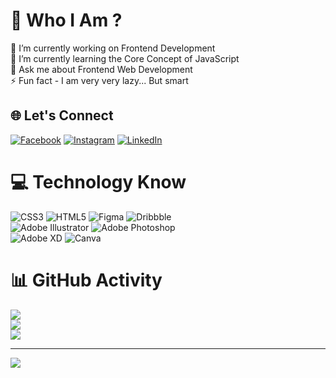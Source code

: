 # 💫 Who I Am ?
🔭 I’m currently working on Frontend Development<br>🌱 I’m currently learning the Core Concept of JavaScript<br>💬 Ask me about Frontend Web Development <br>⚡ Fun fact - I am very very lazy... But smart


## 🌐 Let's Connect
[![Facebook](https://img.shields.io/badge/Facebook-%231877F2.svg?logo=Facebook&logoColor=white)](https://facebook.com/fb.mehedihasan.offc) [![Instagram](https://img.shields.io/badge/Instagram-%23E4405F.svg?logo=Instagram&logoColor=white)](https://instagram.com/_mehedii_hasan_) [![LinkedIn](https://img.shields.io/badge/LinkedIn-%230077B5.svg?logo=linkedin&logoColor=white)](https://linkedin.com/in/mehedihasan-in) 

# 💻 Technology Know
![CSS3](https://img.shields.io/badge/css3-%231572B6.svg?style=for-the-badge&logo=css3&logoColor=white) ![HTML5](https://img.shields.io/badge/html5-%23E34F26.svg?style=for-the-badge&logo=html5&logoColor=white) ![Figma](https://img.shields.io/badge/figma-%23F24E1E.svg?style=for-the-badge&logo=figma&logoColor=white) ![Dribbble](https://img.shields.io/badge/Dribbble-EA4C89?style=for-the-badge&logo=dribbble&logoColor=white) <br> ![Adobe Illustrator](https://img.shields.io/badge/adobe%20illustrator-%23FF9A00.svg?style=for-the-badge&logo=adobe%20illustrator&logoColor=white) ![Adobe Photoshop](https://img.shields.io/badge/adobe%20photoshop-%2331A8FF.svg?style=for-the-badge&logo=adobe%20photoshop&logoColor=white) <br> ![Adobe XD](https://img.shields.io/badge/Adobe%20XD-470137?style=for-the-badge&logo=Adobe%20XD&logoColor=#FF61F6) ![Canva](https://img.shields.io/badge/Canva-%2300C4CC.svg?style=for-the-badge&logo=Canva&logoColor=white)
# 📊 GitHub Activity
![](https://github-readme-stats.vercel.app/api?username=mehu-hub&theme=omni&hide_border=false&include_all_commits=false&count_private=false)<br/>
![](https://github-readme-streak-stats.herokuapp.com/?user=mehu-hub&theme=omni&hide_border=false)<br/>
![](https://github-readme-stats.vercel.app/api/top-langs/?username=mehu-hub&theme=omni&hide_border=false&include_all_commits=false&count_private=false&layout=compact)

---
[![](https://visitcount.itsvg.in/api?id=mehu-hub&icon=1&color=9)](https://visitcount.itsvg.in)

<!-- Proudly created with GPRM ( https://gprm.itsvg.in ) -->
